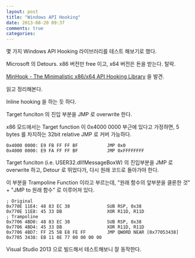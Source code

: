 ```yaml
---
layout: post
title: "Windows API Hooking"
date: 2013-08-20 09:37
comments: true
categories: 
---
```


몇 가지 Windows API Hooking 라이브러리를 테스트 해보기로 했다.

Microsoft 의 Detours. x86 버전만 free 이고, x64 버전은 돈을 받는다. 탈락.

[MinHook - The Minimalistic x86/x64 API Hooking Library](http://www.codeproject.com/Articles/44326/MinHook-The-Minimalistic-x86-x64-API-Hooking-Libra) 을 발견.

읽고 정리해본다.

Inline hooking 을 하는 듯 하다.

Target funciton 의 진입 부분을 JMP 로 overwrite 한다.

x86 모드에서는 Target function 이 0x4000 0000 부근에 있다고 가정하면, 
5 bytes 를 차지하는 32bit relative JMP 로 커버 가능하다.

    0x4000 0000: E9 FB FF FF BF           JMP 0x0
    0x4000 0000: E9 FA FF FF BF           JMP 0xFFFFFFFF 

Target funciton (i.e. USER32.dll!MessageBoxW) 의 진입부분을 JMP 로 overwrite 하고,
Detour 로 뛰었다가, 다시 원래 코드로 돌아가야 한다.

이 부분을 Trampoline Function 이라고 부르는데, "원래 함수의 앞부분을 클론한 것" + 
"JMP to 원래 함수" 로 이루어져 있다.

    ; Original
    0x770E 11E4: 48 83 EC 38              SUB RSP, 0x38
    0x770E 11E8: 45 33 DB                 XOR R11D, R11D
    ; Trampoline
    0x7706 4BD0: 48 83 EC 38              SUB RSP, 0x38
    0x7706 4BD4: 45 33 DB                 XOR R11D, R11D
    0x7706 4BD7: FF 25 5B E8 FE FF        JMP QWORD NEAR [0x77053438]
    0x7705 3438: EB 11 0E 77 00 00 00 00

Visual Studio 2013 으로 빌드해서 테스트해보니 잘 동작한다.

